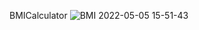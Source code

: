 BMICalculator
![BMI 2022-05-05 15-51-43](https://user-images.githubusercontent.com/65626254/166952358-a672086d-990a-41ca-8349-8308c39a4433.gif)
